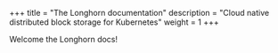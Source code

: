 +++
title = "The Longhorn documentation"
description = "Cloud native distributed block storage for Kubernetes"
weight = 1
+++

Welcome the Longhorn docs!
